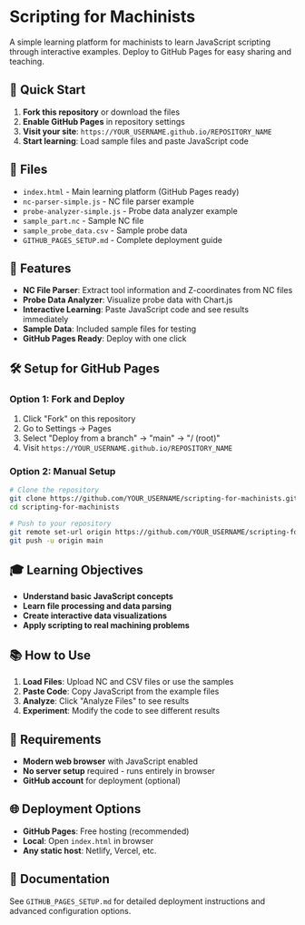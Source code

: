 # Scripting for Machinists

A simple learning platform for machinists to learn JavaScript scripting through interactive examples. Deploy to GitHub Pages for easy sharing and teaching.

## 🚀 **Quick Start**

1. **Fork this repository** or download the files
2. **Enable GitHub Pages** in repository settings
3. **Visit your site**: `https://YOUR_USERNAME.github.io/REPOSITORY_NAME`
4. **Start learning**: Load sample files and paste JavaScript code

## 📁 **Files**

- `index.html` - Main learning platform (GitHub Pages ready)
- `nc-parser-simple.js` - NC file parser example
- `probe-analyzer-simple.js` - Probe data analyzer example
- `sample_part.nc` - Sample NC file
- `sample_probe_data.csv` - Sample probe data
- `GITHUB_PAGES_SETUP.md` - Complete deployment guide

## 🎯 **Features**

- **NC File Parser**: Extract tool information and Z-coordinates from NC files
- **Probe Data Analyzer**: Visualize probe data with Chart.js
- **Interactive Learning**: Paste JavaScript code and see results immediately
- **Sample Data**: Included sample files for testing
- **GitHub Pages Ready**: Deploy with one click

## 🛠 **Setup for GitHub Pages**

### **Option 1: Fork and Deploy**

1. Click "Fork" on this repository
2. Go to Settings → Pages
3. Select "Deploy from a branch" → "main" → "/ (root)"
4. Visit `https://YOUR_USERNAME.github.io/REPOSITORY_NAME`

### **Option 2: Manual Setup**

```bash
# Clone the repository
git clone https://github.com/YOUR_USERNAME/scripting-for-machinists.git
cd scripting-for-machinists

# Push to your repository
git remote set-url origin https://github.com/YOUR_USERNAME/scripting-for-machinists.git
git push -u origin main
```

## 🎓 **Learning Objectives**

- **Understand basic JavaScript concepts**
- **Learn file processing and data parsing**
- **Create interactive data visualizations**
- **Apply scripting to real machining problems**

## 📚 **How to Use**

1. **Load Files**: Upload NC and CSV files or use the samples
2. **Paste Code**: Copy JavaScript from the example files
3. **Analyze**: Click "Analyze Files" to see results
4. **Experiment**: Modify the code to see different results

## 🔧 **Requirements**

- **Modern web browser** with JavaScript enabled
- **No server setup** required - runs entirely in browser
- **GitHub account** for deployment (optional)

## 🌐 **Deployment Options**

- **GitHub Pages**: Free hosting (recommended)
- **Local**: Open `index.html` in browser
- **Any static host**: Netlify, Vercel, etc.

## 📖 **Documentation**

See `GITHUB_PAGES_SETUP.md` for detailed deployment instructions and advanced configuration options.
